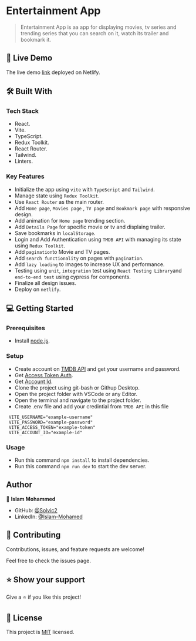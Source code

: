 
# Entertainment App

> Entertainment App is aa app for displaying movies, tv series and trending series that you can search on it, watch its trailer and bookmark it.


## 🚀 Live Demo

The live demo [link](https://entertainmentfeapp.netlify.app/) deployed on Netlify.


## 🛠 Built With

### Tech Stack

- React.
- Vite.
- TypeScript.
- Redux Toolkit.
- React Router.
- Tailwind.
- Linters.


### Key Features
- Initialize the app using `vite` with `TypeScript` and `Tailwind`.
- Manage state using `Redux Toolkit`.
- Use `React Router` as the main router.
- Add `Home page`, `Movies page` , `TV page` and `Bookmark page` with responsive design.
- Add animation for `Home page` trending section.
- Add `Details Page` for specific movie or tv and displaing trailer.
- Save bookmarks in `localStorage`.
- Login and Add Authentication using `TMDB API` with managing its state using `Redux Toolkit`.
- Add `pagination`to Movie and TV pages.
- Add `search functionality` on pages with `pagination`.
- Add `lazy loading` to images to increase UX and performance.
- Testing using `unit`, `integration` test using `React Testing Library`and `end-to-end test` using cypress for components.
- Finalize all design issues.
- Deploy on `netlify`.

## 💻 Getting Started

### Prerequisites

- Install [node.js](https://nodejs.org/en/).
  
### Setup

- Create account on [TMDB API](https://developer.themoviedb.org/docs/getting-started) and get your username and password.
- Get [Access Token Auth](https://developer.themoviedb.org/reference/intro/authentication).
- Get [Account Id](https://developer.themoviedb.org/reference/account-details).
- Clone the project using git-bash or Githup Desktop.
- Open the project folder with VSCode or any Editor.
- Open the terminal and navigate to the project folder.
- Create .env file and add your credintial from `TMDB API` in this file
 ```
  VITE_USERNAME="example-username"
  VITE_PASSWORD="example-password"
  VITE_ACCESS_TOKEN="example-token"
  VITE_ACCOUNT_ID="example-id"

  ```
  
### Usage

- Run this command `npm install` to install dependencies.
- Run this command `npm run dev` to start the dev server.


## Author

👤 **Islam Mohammed**

- GitHub: [@Solvic2](https://github.com/Solvic2)
- LinkedIn: [@Islam-Mohamed](https://www.linkedin.com/in/islam-ahmadien-9690a9223/)

## 🤝 Contributing

Contributions, issues, and feature requests are welcome!

Feel free to check the issues page.

## ⭐️ Show your support

Give a ⭐️ if you like this project!

## 📝 License

This project is [MIT](./MIT.md) licensed.
